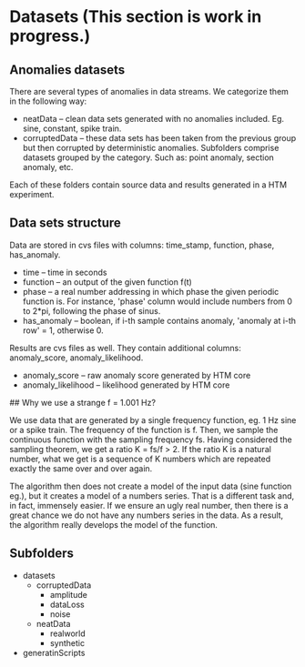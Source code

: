 # Datasets (This section is work in progress.)

## Anomalies datasets

There are several types of anomalies in data streams. We categorize them in the following way:
- neatData – clean data sets generated with no anomalies included. Eg. sine, constant, spike train.
- corruptedData – these data sets has been taken from the previous group but then corrupted by deterministic anomalies. Subfolders comprise datasets grouped by the category. Such as: point anomaly, section anomaly, etc. 
		
Each of these folders contain source data and results generated in a HTM experiment.

## Data sets structure

Data are stored in cvs files with columns: time_stamp, function, phase, has_anomaly.
- time – time in seconds
- function – an output of the given function f(t)
- phase – a real number addressing in which phase the given periodic function is. For instance, 'phase' column would include numbers from 0 to 2*pi, following the phase of sinus. 
- has_anomaly – boolean, if i-th sample contains anomaly, 'anomaly at i-th row' = 1, otherwise 0.

Results are cvs files as well. They contain additional columns: anomaly_score, anomaly_likelihood.
- anomaly_score – raw anomaly score generated by HTM core
- anomaly_likelihood – likelihood generated by HTM core

## Why we use a strange f = 1.001 Hz?

We use data that are generated by a single frequency function, eg. 1 Hz sine or a spike train. The frequency of the function is f. Then, we sample the continuous function with the sampling frequency fs. Having considered the sampling theorem, we get a ratio K = fs/f > 2. If the ratio K is a natural number, what we get is a sequence of K numbers which are repeated exactly the same over and over again. 

The algorithm then does not create a model of the input data (sine function eg.), but it creates a model of a numbers series. That is a different task and, in fact, immensely easier. If we ensure an ugly real number, then there is a great chance we do not have any numbers series in the data. As a result, the algorithm really develops the model of the function.

## Subfolders

- datasets
  - corruptedData
    - amplitude
    - dataLoss
    - noise
  - neatData
    - realworld
    - synthetic
- generatinScripts
	
